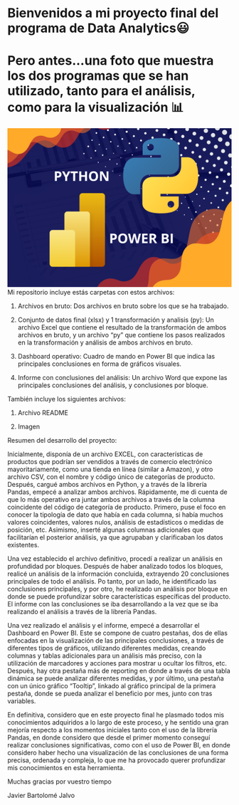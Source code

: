 # Bienvenidos a mi proyecto final del programa de Data Analytics😃
# Pero antes...una foto que muestra los dos programas que se han utilizado, tanto para el análisis, como para la visualización 📊
![Imagen PYPB](PYPB.jpg)
Mi repositorio incluye estás carpetas con estos archivos:

  1. Archivos en bruto: Dos archivos en bruto sobre los que se ha trabajado.
  
  2. Conjunto de datos final (xlsx) y 1 transformación y analisis (py): Un archivo Excel que contiene el resultado de la transformación de ambos archivos en bruto,     y un archivo “py” que contiene los pasos realizados en la transformación y análisis de ambos archivos en bruto.
  
  3. Dashboard operativo: Cuadro de mando en Power BI que indica las principales conclusiones en forma de gráficos visuales.
  
  4. Informe con conclusiones del análisis: Un archivo Word que expone las principales conclusiones del análisis, y conclusiones por bloque.

También incluye los siguientes archivos:

  1. Archivo README
  
  2. Imagen

Resumen del desarrollo del proyecto:

Inicialmente, disponía de un archivo EXCEL, con características de productos que podrían ser vendidos a través de comercio electrónico mayoritariamente, como una tienda en línea (similar a Amazon), y otro archivo CSV, con el nombre y código único de categorías de producto.
Después, cargué ambos archivos en Python, y a través de la librería Pandas, empecé a analizar ambos archivos. Rápidamente, me di cuenta de que lo más operativo era juntar ambos archivos a través de la columna coincidente del código de categoría de producto. Primero, puse el foco en conocer la tipología de dato que había en cada columna, si había muchos valores coincidentes, valores nulos, análisis de estadísticos o medidas de posición, etc. Asimismo, inserté algunas columnas adicionales que facilitarían el posterior análisis, ya que agrupaban y clarificaban los datos existentes.

Una vez establecido el archivo definitivo, procedí a realizar un análisis en profundidad por bloques. Después de haber analizado todos los bloques, realicé un análisis de la información concluida, extrayendo 20 conclusiones principales de todo el análisis. Po tanto, por un lado, he identificado las conclusiones principales, y por otro, he realizado un análisis por bloque en donde se puede profundizar sobre características específicas del producto. El informe con las conclusiones se iba desarrollando a la vez que se iba realizando el análisis a través de la librería Pandas.

Una vez realizado el análisis y el informe, empecé a desarrollar el Dashboard en Power BI. Este se compone de cuatro pestañas, dos de ellas enfocadas en la visualización de las principales conclusiones, a través de diferentes tipos de gráficos, utilizando diferentes medidas, creando columnas y tablas adicionales para un análisis más preciso, con la utilización de marcadores y acciones para mostrar u ocultar los filtros, etc. Después, hay otra pestaña más de reporting en donde a través de una tabla dinámica se puede analizar diferentes medidas, y por último, una pestaña con un único gráfico “Tooltip”, linkado al gráfico principal de la primera pestaña, donde se pueda analizar el beneficio por mes, junto con tras variables.  

En definitiva, considero que en este proyecto final he plasmado todos mis conocimientos adquiridos a lo largo de este proceso, y he sentido una gran mejoría respecto a los momentos iniciales tanto con el uso de la librería Pandas, en donde considero que desde el primer momento conseguí realizar conclusiones significativas, como con el uso de Power BI, en donde considero haber hecho una visualización de las conclusiones de una forma precisa, ordenada y compleja, lo que me ha provocado querer profundizar mis conocimientos en esta herramienta.

Muchas gracias por vuestro tiempo

Javier Bartolomé Jalvo
